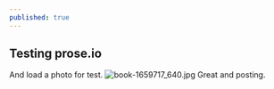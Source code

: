 ```yaml
---
published: true
---
```

## Testing prose.io

And load a photo for test. ![book-1659717_640.jpg](/book-1659717_640.jpg)
Great and posting.
